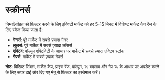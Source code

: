 # **स्क्रीनर्स**

निम्नलिखित को फ़िल्टर करने के लिए इक्विटी मार्केट को हर 5-15 मिनट में विशिष्ट मार्केट कैप रेंज के लिए स्कैन किया जाता है:

- **गेनर्स**: पूरे मार्केट में सबसे ज़्यादा गेनर
- **लूज़र्स**: पूरे मार्केट में सबसे ज़्यादा लॉसर्स
- **एक्टिव**: वॉल्यूम एक्टिविटी के आधार पर मार्केट में सबसे ज़्यादा एक्टिव स्टॉक
- **गैपर्स**: मार्केट में सबसे ज़्यादा गैपर्स

**नोट**: विशिष्ट सिंबल, मार्केट कैप, प्राइस रेंज, वॉल्यूम, % बदलाव और गैप % के आधार पर अपडेट करने के लिए ऊपर दाईं ओर दिए गए मेनू से फ़िल्टर का इस्तेमाल करें।
